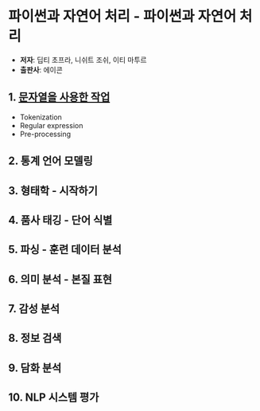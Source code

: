 # 파이썬과 자연어 처리 - 파이썬과 자연어 처리
* **저자**: 딥티 초프라, 니쉬트 조쉬, 이티 마투르
* **출판사**: 에이콘

## 1. [문자열을 사용한 작업]
  * Tokenization
  * Regular expression
  * Pre-processing

[문자열을 사용한 작업]: https://github.com/kim-ji-youn/Study-with-NLP-books/tree/main/1.%20Mastering%20Natural%20Language%20Processing%20with%20Python/1.%20NLPwithString

## 2. 통계 언어 모델링

## 3. 형태학 - 시작하기

## 4. 품사 태깅 - 단어 식별

## 5. 파싱 - 훈련 데이터 분석

## 6. 의미 분석 - 본질 표현

## 7. 감성 분석

## 8. 정보 검색

## 9. 담화 분석

## 10. NLP 시스템 평가
